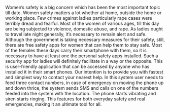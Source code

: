 Women’s safety is a big concern which has been the most important topic till date. Women safety matters a lot whether at home, outside the home or working place. Few crimes against ladies particularly rape cases were terribly dread and fearful. Most of the women of various ages, till this day are being subjected to violence, domestic abuse, and rape. As ladies ought to travel late night generally, it’s necessary to remain alert and safe. Although the government is taking necessary measures for their safety, still, there are free safety apps for women that can help them to stay safe. Most of the females these days carry their smartphone with them, so it is necessary to have at least one the personal safety apps installed. Such a security app for ladies will definitely facilitate in a way or the opposite. This is user-friendly application that can be accessed by anyone who has installed it in their smart phones. Our intention is to provide you with fastest and simplest way to contact your nearest help. In this system user needs to feed three contact numbers, in case of emergency on moving the phone up and down thrice, the system sends SMS and calls on one of the numbers feeded into the system with the location. The phone starts vibrating and siren starts ringing. This features for both everyday safety and real emergencies, making it an ultimate tool for all.
